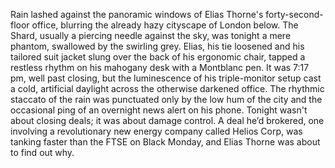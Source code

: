 Rain lashed against the panoramic windows of Elias Thorne's forty-second-floor office, blurring the already hazy cityscape of London below.  The Shard, usually a piercing needle against the sky, was tonight a mere phantom, swallowed by the swirling grey. Elias, his tie loosened and his tailored suit jacket slung over the back of his ergonomic chair, tapped a restless rhythm on his mahogany desk with a Montblanc pen.  It was 7:17 pm, well past closing, but the luminescence of his triple-monitor setup cast a cold, artificial daylight across the otherwise darkened office.  The rhythmic staccato of the rain was punctuated only by the low hum of the city and the occasional ping of an overnight news alert on his phone.  Tonight wasn't about closing deals; it was about damage control.  A deal he’d brokered, one involving a revolutionary new energy company called Helios Corp, was tanking faster than the FTSE on Black Monday, and Elias Thorne was about to find out why.
